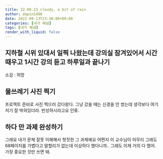 ```yaml
---
title: 22.09.13 cloudy, a bit of rain
author: dapin1490
date: 2022-09-13T23:30:00+09:00
categories: [내가 해냄]
tags: [내가 해냄]
render_with_liquid: false
---
```


## 지하철 시위 있대서 일찍 나왔는데 강의실 잠겨있어서 시간 때우고 1시간 강의 듣고 하루일과 끝나기
소감 : 허망  
  
## 물쓰레기 사진 찍기
프로젝트 준비로 사진 찍으러 갔다왔다. 그냥 갔을 때는 신경을 안 썼는데 생각보다 여기저기 잘 박혀있더라. 반성하시라고요 인류.  
  
## 하다 만 과제 완성하기
그래요 내가 문제 잘못 이해해서 헛짓한 그 과제예요 어쩐지 이 교수님이 아무리 그래도 68페이지를 가볍다고 말할리가 없는데 이상하다 했다니까.. 그래도 이제 거의 다 했어. 가장 중요한 것만 쓰면 돼.